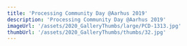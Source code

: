 ```yaml
---
title: 'Processing Community Day @Aarhus 2019'
description: 'Processing Community Day @Aarhus 2019'
imageUrl: '/assets/2020_GalleryThumbs/large/PCD-1313.jpg'
thumbUrl: '/assets/2020_GalleryThumbs/thumbs/32.jpg'
---
```

